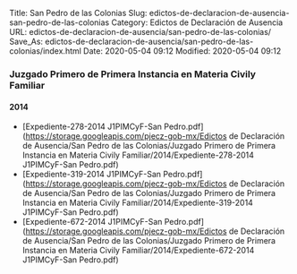 Title: San Pedro de las Colonias
Slug: edictos-de-declaracion-de-ausencia-san-pedro-de-las-colonias
Category: Edictos de Declaración de Ausencia
URL: edictos-de-declaracion-de-ausencia/san-pedro-de-las-colonias/
Save_As: edictos-de-declaracion-de-ausencia/san-pedro-de-las-colonias/index.html
Date: 2020-05-04 09:12
Modified: 2020-05-04 09:12






### Juzgado Primero de Primera Instancia en Materia Civily Familiar


#### 2014


* [Expediente-278-2014 J1PIMCyF-San Pedro.pdf](https://storage.googleapis.com/pjecz-gob-mx/Edictos de Declaración de Ausencia/San Pedro de las Colonias/Juzgado Primero de Primera Instancia en Materia Civily Familiar/2014/Expediente-278-2014 J1PIMCyF-San Pedro.pdf)
* [Expediente-319-2014 J1PIMCyF-San Pedro.pdf](https://storage.googleapis.com/pjecz-gob-mx/Edictos de Declaración de Ausencia/San Pedro de las Colonias/Juzgado Primero de Primera Instancia en Materia Civily Familiar/2014/Expediente-319-2014 J1PIMCyF-San Pedro.pdf)
* [Expediente-672-2014 J1PIMCyF-San Pedro.pdf](https://storage.googleapis.com/pjecz-gob-mx/Edictos de Declaración de Ausencia/San Pedro de las Colonias/Juzgado Primero de Primera Instancia en Materia Civily Familiar/2014/Expediente-672-2014 J1PIMCyF-San Pedro.pdf)


